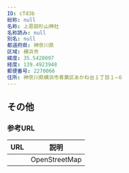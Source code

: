 ```yaml
---
ID: cTd3b
総称: null
名称: 上恩田杉山神社
名称読み: null
別名: null
都道府県: 神奈川県
区域: 横浜市
緯度: 35.5428097
経度: 139.4923948
郵便番号: 2270066
住所: 神奈川県横浜市青葉区あかね台１丁目１−６
---
```


## その他

### 参考URL

| URL | 説明          |
| --- | ------------- |
|     | OpenStreetMap |
